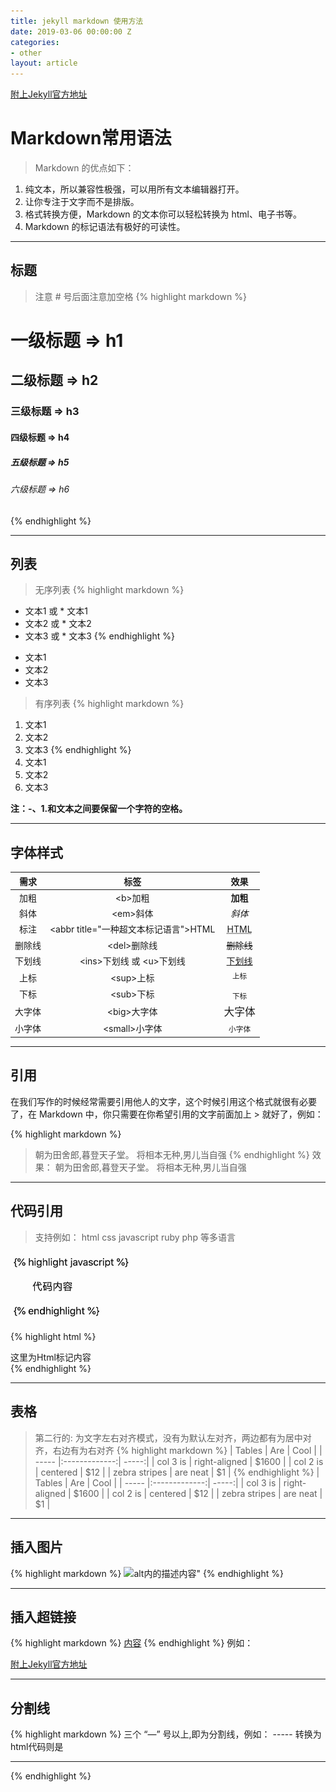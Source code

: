 ```yaml
---
title: jekyll markdown 使用方法
date: 2019-03-06 00:00:00 Z
categories:
- other
layout: article
---
```


[附上Jekyll官方地址](http://jekyllcn.com/)

# Markdown常用语法

> Markdown 的优点如下：

1. 纯文本，所以兼容性极强，可以用所有文本编辑器打开。
2. 让你专注于文字而不是排版。
3. 格式转换方便，Markdown 的文本你可以轻松转换为 html、电子书等。
4.  Markdown 的标记语法有极好的可读性。

---

## 标题
> 注意 # 号后面注意加空格
{% highlight markdown %}
# 一级标题            => h1
## 二级标题           => h2
### 三级标题          => h3
#### 四级标题         => h4
##### 五级标题        => h5
###### 六级标题       => h6
{% endhighlight %}


---

## 列表
> 无序列表
{% highlight markdown %}
- 文本1     或 * 文本1
- 文本2     或 * 文本2
- 文本3     或 * 文本3
{% endhighlight %}
* 文本1
* 文本2
* 文本3

> 有序列表
{% highlight markdown %}
1. 文本1
2. 文本2
3. 文本3
{% endhighlight %}
1. 文本1
2. 文本2
3. 文本3


<strong>注：-、1.和文本之间要保留一个字符的空格。</strong>

---

## 字体样式

| 需求 | 标签 | 效果 |
| :-: |:-:| :-:|
| 加粗 | \<b>加粗</b> | <b>加粗</b> |
| 斜体 | \<em>斜体</em> | <em>斜体</em> |
| 标注 | \<abbr title="一种超文本标记语言">HTML</abbr> | <abbr title="一种超文本标记语言">HTML</abbr> |
| 删除线 | \<del>删除线</del> | <del>删除线</del> |
| 下划线 | \<ins>下划线</ins> 或 \<u>下划线</u> | <ins>下划线</ins> |
| 上标 | \<sup>上标</sup> | <sup>上标</sup> |
| 下标 | \<sub>下标</sub> | <sub>下标</sub> |
| 大字体 | \<big>大字体</big> | <big>大字体</big> |
| 小字体 | \<small>小字体</small> | <small>小字体</small> |


---

## 引用

在我们写作的时候经常需要引用他人的文字，这个时候引用这个格式就很有必要了，在 Markdown 中，你只需要在你希望引用的文字前面加上 > 就好了，例如：

{% highlight markdown %}
> 朝为田舍郎,暮登天子堂。 将相本无种,男儿当自强
{% endhighlight %}
效果：
> 朝为田舍郎,暮登天子堂。 将相本无种,男儿当自强

---

## 代码引用

> 支持例如： html css javascript ruby php 等多语言

<img src="/assets/images/1594094076026.jpg" alt="代码引用" width="200" >

{% highlight html %}
  <div>这里为Html标记内容</div>
{% endhighlight %}

---


## 表格
> 第二行的: 为文字左右对齐模式，没有为默认左对齐，两边都有为居中对齐，右边有为右对齐
{% highlight markdown %}
| Tables        | Are           | Cool  |
| -----         |:-------------:| -----:|
| col 3 is      | right-aligned | $1600 |
| col 2 is      | centered      |   $12 |
| zebra stripes | are neat      |    $1 |
{% endhighlight %}
| Tables        | Are           | Cool  |
| ----- |:-------------:| -----:|
| col 3 is      | right-aligned | $1600 |
| col 2 is      | centered      |   $12 |
| zebra stripes | are neat      |    $1 |


---

## 插入图片

{% highlight markdown %}
  ![alt内的描述内容"](图片地址)
{% endhighlight %}

---

## 插入超链接

{% highlight markdown %}
  [内容](链接地址)
{% endhighlight %}
例如：

[附上Jekyll官方地址](http://jekyllcn.com/)


------


## 分割线

{% highlight markdown %}
  三个 “—” 号以上,即为分割线，例如： -----    转换为html代码则是 <hr>
{% endhighlight %}

